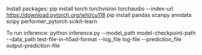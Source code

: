 Install packages:
pip install torch torchvision torchaudio --index-url https://download.pytorch.org/whl/cu118
pip install pandas scanpy anndata scipy performer_pytorch scikit-learn

To run inference:
python inference.py --model_path model-checkpoint-path --data_path test-file-in-h5ad-format --log_file log-file --prediction_file output-prediction-file
